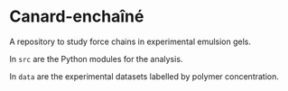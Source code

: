 # Canard-enchaîné

A repository to study force chains in experimental emulsion gels.


In `src` are the Python modules for the analysis.

In `data` are the experimental datasets labelled by polymer concentration.
